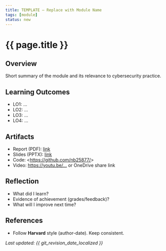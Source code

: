 ```yaml
---
title: TEMPLATE — Replace with Module Name
tags: [module]
status: new
---
```


# {{ page.title }}

## Overview
Short summary of the module and its relevance to cybersecurity practice.

## Learning Outcomes
- LO1: …
- LO2: …
- LO3: …
- LO4: …

## Artifacts
- Report (PDF): [link](../assets/artifacts/<module>/<file>.pdf)
- Slides (PPTX): [link](../assets/artifacts/<module>/<file>.pptx)
- Code: <https://github.com/nb25877/<repo>>
- Video: <https://youtu.be/...> or OneDrive share link

## Reflection
- What did I learn?
- Evidence of achievement (grades/feedback)?
- What will I improve next time?

## References
- Follow **Harvard** style (author-date). Keep consistent.

_Last updated: {{ git_revision_date_localized }}_